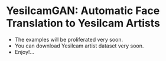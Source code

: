 # YesilcamGAN: Automatic Face Translation to Yesilcam Artists

* The examples will be proliferated very soon. 
* You can download Yesilcam artist dataset very soon.
* Enjoy!...
